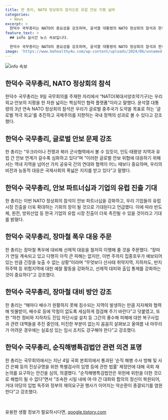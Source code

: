 ```yaml
---
title: 한 총리, NATO 정상회의 참석으로 유럽 안보 지평 넓여
categories:
  - News
excerpt: >
  한덕수 국무총리는 NATO의 중요성을 강조하며, 윤석열 대통령의 NATO 정상회의 참석과 한국의 글로벌 외교 노력을 언급했다. 또한, 인도태평양과 유럽 간 안보 연계 강화의 중요성을 강조하고, NATO와의 안보 파트너십 강화를 기대했다. 또한, 장마철 폭우에 대비해 선제적 대응을 촉구하고 순직해병특검법안에 대한 입장을 밝혔다. 한 총리의 발언은 국가 안보와 외교정책에 대한 긴밀한 관심을 불러일으킬 것으로 보인다.
feature_text: >
  ## info 실시간 뉴스 속보입니다.

  한덕수 국무총리는 NATO의 중요성을 강조하며, 윤석열 대통령의 NATO 정상회의 참석과 한국의 글로벌 외교 노력을 언급했다. 또한, 인도태평양과 유럽 간 안보 연계 강화의 중요성을 강조하고, NATO와의 안보 파트너십 강화를 기대했다. 또한, 장마철 폭우에 대비해 선제적 대응을 촉구하고 순직해병특검법안에 대한 입장을 밝혔다. 한 총리의 발언은 국가 안보와 외교정책에 대한 긴밀한 관심을 불러일으킬 것으로 보인다.
image: 'https://www.behealthy4u.com/wp-content/uploads/2024/06/unnamed-file.png'
---
```


<p><img src="https://www.behealthy4u.com/wp-content/uploads/2024/06/unnamed-file.png" alt="info 속보" /></p>

<h2 data-ke-size="size26">한덕수 국무총리, NATO 정상회의 참석</h2>

<p data-ke-size="size16">한덕수 국무총리는 9일 국무회의를 주재한 자리에서 “NATO(북대서양조약기구)는 우리 외교·안보의 지평을 한 차원 넓히는 핵심적인 협력 플랫폼”이라고 말했다. 윤석열 대통령의 3년 연속 NATO 정상회의 참석은 우리가 글로벌 중추국가 도약을 목표로 하는 '글로벌 적극 외교'를 추진하고 국제주의를 지향하는 국내 정책의 성과로 볼 수 있다고 강조했다.</p>

<h2 data-ke-size="size26">한덕수 국무총리, 글로벌 안보 문제 강조</h2>

<p data-ke-size="size16">한 총리는 “우크라이나 전쟁과 북러 군사협력에서 볼 수 있듯이, 인도·태평양 지역과 유럽 간 안보 연계가 갈수록 심화하고 있다”며 “이러한 글로벌 안보 위협에 대응하기 위해서는 역내 지역을 넘어선 가치 공유국 간의 연대와 협력이 어느 때보다 중요하며, 우리의 비전과 능동적 대응은 국제사회의 폭넓은 지지를 받고 있다”고 말했다.</p>

<h2 data-ke-size="size26">한덕수 국무총리, 안보 파트너십과 기업의 유럽 진출 기대</h2>

<p data-ke-size="size16">한 총리는 이번 NATO 정상회의 참석이 안보 파트너십을 강화하고, 우리 기업들의 유럽 시장 진출을 더욱 확대하는 기회의 장이 될 것으로 기대된다고 언급했다. 이에 따라 반도체, 원전, 방위산업 등 한국 기업의 유럽 시장 진출이 더욱 촉진될 수 있을 것이라고 기대를 밝혔다.</p>

<h2 data-ke-size="size26">한덕수 국무총리, 장마철 폭우 대응 주문</h2>

<p data-ke-size="size16">한 총리는 장마철 폭우에 대비해 선제적 대응을 철저히 이행해 줄 것을 주문했다. “장마가 연일 계속되고 있고 다행히 아직 큰 피해는 없지만, 이번 주까지 집중호우가 예보되어 있는 만큼 긴장을 늦출 수 없는 상황”이라며 “무엇보다 산사태 취약지역, 지하차도, 반지하주택 등 위험지역에 대한 예찰 활동을 강화하고, 선제적 대피와 출입 통제를 강화하는 것이 중요하다”고 강조했다.</p>

<h2 data-ke-size="size26">한덕수 국무총리, 장마철 대비 방안 강조</h2>

<p data-ke-size="size16">한 총리는 “해마다 배수가 원활하지 못해 침수되는 지역이 발생하는 만큼 지자체와 협력해 빗물받이, 배수로 등에 막힘이 없도록 세심하게 점검해 주기 바란다”고 덧붙였고, 또한 “하천 정비와 지하차도 진입 차단시설 설치 등 그간의 풍수해 피해에 대한 복구사업과 관련 대책들을 추진 중인데, 미진한 부분이 없는지 꼼꼼히 살펴보고 올여름 내 마무리가 어려운 경우에는 실효성 있는 임시 조치도 강구해야 한다”고 강조했다.</p>

<h2 data-ke-size="size26">한덕수 국무총리, 순직해병특검법안 관련 의견 표명</h2>

<p data-ke-size="size16">한 총리는 국무회의에서는 지난 4일 국회 본회의에서 통과된 ‘순직 해병 수사 방해 및 사건 은폐 등의 진상규명을 위한 특별검사의 임명 등에 관한 법률’ 제정안에 대해 국회 재논의를 요구하는 안건을 심의, 의결했다. “순직해병특검법안은 위헌에 위헌을 더한 것으로 해법이 될 수 없다”면서 “조속한 시일 내에 여·야 간 대화와 합의의 정신이 복원되어, 거대 야당의 입법 독주와 정부의 재의요구권 행사가 이어지는 악순환이 종결되기를 염원한다”고 강조했다.</p>

<p data-ke-size="size16">&nbsp;</p>
유용한 생활 정보가 필요하시다면, <a href="https://qoogle.tistory.com" rel="dofollow">qoogle.tistory.com</a>


